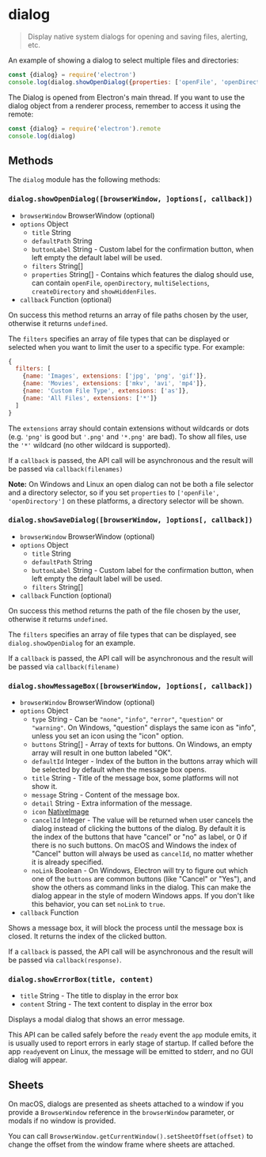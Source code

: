 # dialog

> Display native system dialogs for opening and saving files, alerting, etc.

An example of showing a dialog to select multiple files and directories:

```javascript
const {dialog} = require('electron')
console.log(dialog.showOpenDialog({properties: ['openFile', 'openDirectory', 'multiSelections']}))
```

The Dialog is opened from Electron's main thread. If you want to use the dialog
object from a renderer process, remember to access it using the remote:

```javascript
const {dialog} = require('electron').remote
console.log(dialog)
```

## Methods

The `dialog` module has the following methods:

### `dialog.showOpenDialog([browserWindow, ]options[, callback])`

* `browserWindow` BrowserWindow (optional)
* `options` Object
  * `title` String
  * `defaultPath` String
  * `buttonLabel` String - Custom label for the confirmation button, when
    left empty the default label will be used.
  * `filters` String[]
  * `properties` String[] - Contains which features the dialog should use, can
    contain `openFile`, `openDirectory`, `multiSelections`, `createDirectory`
    and `showHiddenFiles`.
* `callback` Function (optional)

On success this method returns an array of file paths chosen by the user,
otherwise it returns `undefined`.

The `filters` specifies an array of file types that can be displayed or
selected when you want to limit the user to a specific type. For example:

```javascript
{
  filters: [
    {name: 'Images', extensions: ['jpg', 'png', 'gif']},
    {name: 'Movies', extensions: ['mkv', 'avi', 'mp4']},
    {name: 'Custom File Type', extensions: ['as']},
    {name: 'All Files', extensions: ['*']}
  ]
}
```

The `extensions` array should contain extensions without wildcards or dots (e.g.
`'png'` is good but `'.png'` and `'*.png'` are bad). To show all files, use the
`'*'` wildcard (no other wildcard is supported).

If a `callback` is passed, the API call will be asynchronous and the result
will be passed via `callback(filenames)`

**Note:** On Windows and Linux an open dialog can not be both a file selector
and a directory selector, so if you set `properties` to
`['openFile', 'openDirectory']` on these platforms, a directory selector will be
shown.

### `dialog.showSaveDialog([browserWindow, ]options[, callback])`

* `browserWindow` BrowserWindow (optional)
* `options` Object
  * `title` String
  * `defaultPath` String
  * `buttonLabel` String - Custom label for the confirmation button, when
    left empty the default label will be used.
  * `filters` String[]
* `callback` Function (optional)

On success this method returns the path of the file chosen by the user,
otherwise it returns `undefined`.

The `filters` specifies an array of file types that can be displayed, see
`dialog.showOpenDialog` for an example.

If a `callback` is passed, the API call will be asynchronous and the result
will be passed via `callback(filename)`

### `dialog.showMessageBox([browserWindow, ]options[, callback])`

* `browserWindow` BrowserWindow (optional)
* `options` Object
  * `type` String - Can be `"none"`, `"info"`, `"error"`, `"question"` or
  `"warning"`. On Windows, "question" displays the same icon as "info", unless
  you set an icon using the "icon" option.
  * `buttons` String[] - Array of texts for buttons. On Windows, an empty array
    will result in one button labeled "OK".
  * `defaultId` Integer - Index of the button in the buttons array which will
    be selected by default when the message box opens.
  * `title` String - Title of the message box, some platforms will not show it.
  * `message` String - Content of the message box.
  * `detail` String - Extra information of the message.
  * `icon` [NativeImage](native-image.md)
  * `cancelId` Integer - The value will be returned when user cancels the dialog
    instead of clicking the buttons of the dialog. By default it is the index
    of the buttons that have "cancel" or "no" as label, or 0 if there is no such
    buttons. On macOS and Windows the index of "Cancel" button will always be
    used as `cancelId`, no matter whether it is already specified.
  * `noLink` Boolean - On Windows, Electron will try to figure out which one of
    the `buttons` are common buttons (like "Cancel" or "Yes"), and show the
    others as command links in the dialog. This can make the dialog appear in
    the style of modern Windows apps. If you don't like this behavior, you can
    set `noLink` to `true`.
* `callback` Function

Shows a message box, it will block the process until the message box is closed.
It returns the index of the clicked button.

If a `callback` is passed, the API call will be asynchronous and the result
will be passed via `callback(response)`.

### `dialog.showErrorBox(title, content)`

* `title` String - The title to display in the error box
* `content` String - The text content to display in the error box

Displays a modal dialog that shows an error message.

This API can be called safely before the `ready` event the `app` module emits,
it is usually used to report errors in early stage of startup.  If called
before the app `ready`event on Linux, the message will be emitted to stderr,
and no GUI dialog will appear.

## Sheets

On macOS, dialogs are presented as sheets attached to a window if you provide
a `BrowserWindow` reference in the `browserWindow` parameter, or modals if no
window is provided.

You can call `BrowserWindow.getCurrentWindow().setSheetOffset(offset)` to change
the offset from the window frame where sheets are attached.
